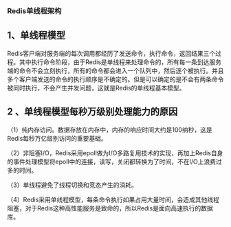 ### Redis单线程架构

## 1、单线程模型

Redis客户端对服务端的每次调用都经历了发送命令，执行命令，返回结果三个过程。其中执行命令阶段，由于Redis是单线程来处理命令的，所有每一条到达服务端的命令不会立刻执行，所有的命令都会进入一个队列中，然后逐个被执行。并且多个客户端发送的命令的执行顺序是不确定的。但是可以确定的是不会有两条命令被同时执行，不会产生并发问题，这就是Redis的单线程基本模型。

## 2 、单线程模型每秒万级别处理能力的原因

（1）纯内存访问。数据存放在内存中，内存的响应时间大约是100纳秒，这是Redis每秒万亿级别访问的重要基础。

（2）非阻塞I/O，Redis采用epoll做为I/O多路复用技术的实现，再加上Redis自身的事件处理模型将epoll中的连接，读写，关闭都转换为了时间，不在I/O上浪费过多的时间。

（3）单线程避免了线程切换和竞态产生的消耗。

（4）Redis采用单线程模型，每条命令执行如果占用大量时间，会造成其他线程阻塞，对于Redis这种高性能服务是致命的，所以Redis是面向高速执行的数据库。

